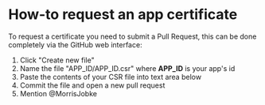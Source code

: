 # How-to request an app certificate

To request a certificate you need to submit a Pull Request, this can be done completely via the GitHub web interface:

1. Click "Create new file"
2. Name the file "APP_ID/APP_ID.csr" where **APP_ID** is your app's id
3. Paste the contents of your CSR file into text area below
3. Commit the file and open a new pull request
4. Mention @MorrisJobke

